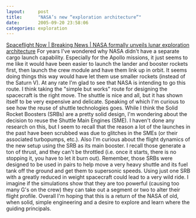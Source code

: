 ```yaml
---
layout:     post
title:      "NASA’s new “exploration architecture”"
date:       2005-09-20 23:58:06
categories: exploration
---
```

[Spaceflight Now | Breaking News | NASA formally unveils lunar exploration architecture](http://spaceflightnow.com/news/n0509/19exploration/) For years I've wondered why NASA didn't have a separate cargo launch capability. Especially for the Apollo missions, it just seems to me like it would have been easier to launch the lander and booster rockets first, then launch the crew module and have them link up in orbit. It seems doing things this way would have let them use smaller rockets (instead of the Saturn V). At any rate I'm glad to see that NASA is intending to go this route. I think taking the "simple but works" route for designing the spacecraft is the right move. The shuttle is nice and all, but it has shown itself to be very expensive and delicate. Speaking of which I'm curious to see how the reuse of shuttle technologies goes. While I think the Solid Rocket Boosters (SRBs) are a pretty solid design, I'm wondering about the decision to reuse the Shuttle Main Engines (SME). I haven't done any research on this, but I seem to recall that the reason a lot of the launches in the past have been scrubbed was due to glitches in the SMEs (or their associated turbopumps, etc.). Also I'm curious about the flight dynamics of the new setup using the SRB as its main booster. I recall those generate a ton of thrust, and they can't be throttled (i.e. once it starts, there is no stopping it, you have to let it burn out). Remember, those SRBs were designed to be used in pairs to help move a very heavy shuttle and its fuel tank off the ground and get them to supersonic speeds. Using just one SRB with a greatly reduced in weight spacecraft could lead to a very wild ride. I imagine if the simulations show that they are too powerful (causing too many G's on the crew) they can take out a segment or two to alter their flight profile. Overall I'm hoping that this is a return of the NASA of old, when solid, simple engineering and a desire to explore and learn where the guiding principals. 
